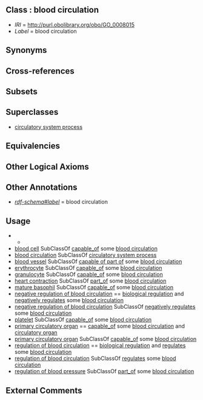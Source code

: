 
## Class : blood circulation

 * *IRI* = http://purl.obolibrary.org/obo/GO_0008015
 * *Label* = blood circulation

## Synonyms


## Cross-references


## Subsets


## Superclasses

 * [circulatory system process](../../GO/13/GO_0003013.md)

## Equivalencies


## Other Logical Axioms


## Other Annotations

 * *[rdf-schema#label](../../el/rdf-schema#label.md)* = blood circulation

## Usage

 * -
 * [blood cell](../../CL/81/CL_0000081.md) SubClassOf [capable_of](../../RO/15/RO_0002215.md) some [blood circulation](../../GO/15/GO_0008015.md)
 * [blood circulation](../../GO/15/GO_0008015.md) SubClassOf [circulatory system process](../../GO/13/GO_0003013.md)
 * [blood vessel](../../UBERON/81/UBERON_0001981.md) SubClassOf [capable of part of](../../RO/16/RO_0002216.md) some [blood circulation](../../GO/15/GO_0008015.md)
 * [erythrocyte](../../CL/32/CL_0000232.md) SubClassOf [capable_of](../../RO/15/RO_0002215.md) some [blood circulation](../../GO/15/GO_0008015.md)
 * [granulocyte](../../CL/94/CL_0000094.md) SubClassOf [capable_of](../../RO/15/RO_0002215.md) some [blood circulation](../../GO/15/GO_0008015.md)
 * [heart contraction](../../GO/47/GO_0060047.md) SubClassOf [part_of](../../BFO/50/BFO_0000050.md) some [blood circulation](../../GO/15/GO_0008015.md)
 * [mature basophil](../../CL/43/CL_0000043.md) SubClassOf [capable_of](../../RO/15/RO_0002215.md) some [blood circulation](../../GO/15/GO_0008015.md)
 * [negative regulation of blood circulation](../../GO/23/GO_1903523.md) == [biological regulation](../../GO/07/GO_0065007.md) and [negatively regulates](../../RO/12/RO_0002212.md) some [blood circulation](../../GO/15/GO_0008015.md)
 * [negative regulation of blood circulation](../../GO/23/GO_1903523.md) SubClassOf [negatively regulates](../../RO/12/RO_0002212.md) some [blood circulation](../../GO/15/GO_0008015.md)
 * [platelet](../../CL/33/CL_0000233.md) SubClassOf [capable_of](../../RO/15/RO_0002215.md) some [blood circulation](../../GO/15/GO_0008015.md)
 * [primary circulatory organ](../../UBERON/00/UBERON_0007100.md) == [capable_of](../../RO/15/RO_0002215.md) some [blood circulation](../../GO/15/GO_0008015.md) and [circulatory organ](../../UBERON/28/UBERON_0015228.md)
 * [primary circulatory organ](../../UBERON/00/UBERON_0007100.md) SubClassOf [capable_of](../../RO/15/RO_0002215.md) some [blood circulation](../../GO/15/GO_0008015.md)
 * [regulation of blood circulation](../../GO/22/GO_1903522.md) == [biological regulation](../../GO/07/GO_0065007.md) and [regulates](../../RO/11/RO_0002211.md) some [blood circulation](../../GO/15/GO_0008015.md)
 * [regulation of blood circulation](../../GO/22/GO_1903522.md) SubClassOf [regulates](../../RO/11/RO_0002211.md) some [blood circulation](../../GO/15/GO_0008015.md)
 * [regulation of blood pressure](../../GO/17/GO_0008217.md) SubClassOf [part_of](../../BFO/50/BFO_0000050.md) some [blood circulation](../../GO/15/GO_0008015.md)

## External Comments

